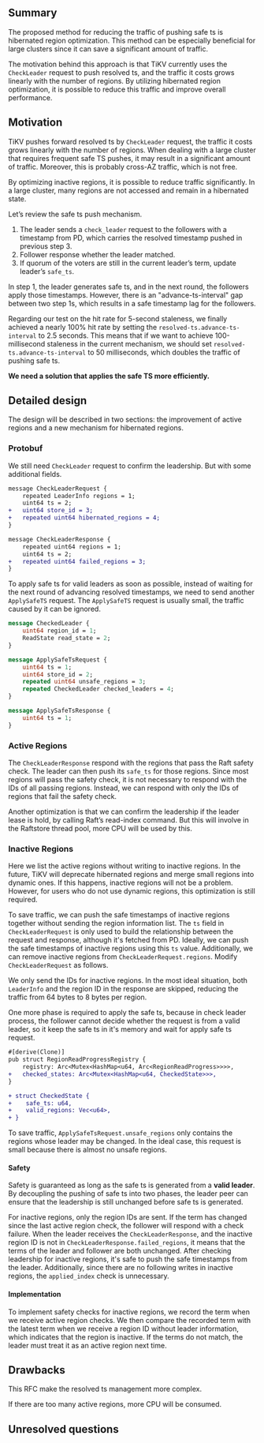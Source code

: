 ## Summary

The proposed method for reducing the traffic of pushing safe ts is hibernated region optimization. This method can be especially beneficial for large clusters since it can save a significant amount of traffic.

The motivation behind this approach is that TiKV currently uses the `CheckLeader` request to push resolved ts, and the traffic it costs grows linearly with the number of regions. By utilizing hibernated region optimization, it is possible to reduce this traffic and improve overall performance.

## Motivation

TiKV pushes forward resolved ts by `CheckLeader` request, the traffic it costs grows linearly with the number of regions. When dealing with a large cluster that requires frequent safe TS pushes, it may result in a significant amount of traffic. Moreover, this is probably cross-AZ traffic, which is not free.

By optimizing inactive regions, it is possible to reduce traffic significantly. In a large cluster, many regions are not accessed and remain in a hibernated state.

Let’s review the safe ts push mechanism.

1. The leader sends a `check_leader` request to the followers with a timestamp from PD, which carries the resolved timestamp pushed in previous step 3.
2. Follower response whether the leader matched.
3. If quorum of the voters are still in the current leader’s term, update leader’s `safe_ts`.

In step 1, the leader generates safe ts, and in the next round, the followers apply those timestamps. However, there is an "advance-ts-interval" gap between two step 1s, which results in a safe timestamp lag for the followers.

Regarding our test on the hit rate for 5-second staleness, we finally achieved a nearly 100% hit rate by setting the `resolved-ts.advance-ts-interval` to 2.5 seconds. This means that if we want to achieve 100-millisecond staleness in the current mechanism, we should set `resolved-ts.advance-ts-interval` to 50 milliseconds, which doubles the traffic of pushing safe ts.

**We need a solution that applies the safe TS more efficiently.**

## Detailed design

The design will be described in two sections: the improvement of active regions and a new mechanism for hibernated regions.

### Protobuf

We still need `CheckLeader` request to confirm the leadership. But with some additional fields.

```diff
message CheckLeaderRequest {
    repeated LeaderInfo regions = 1;
    uint64 ts = 2;
+   uint64 store_id = 3;
+   repeated uint64 hibernated_regions = 4;
}

message CheckLeaderResponse {
    repeated uint64 regions = 1;
    uint64 ts = 2;
+   repeated uint64 failed_regions = 3;
}
```

To apply safe ts for valid leaders as soon as possible, instead of waiting for the next round of advancing resolved timestamps, we need to send another `ApplySafeTS` request. The `ApplySafeTS` request is usually small, the traffic caused by it can be ignored.

```protobuf
message CheckedLeader {
    uint64 region_id = 1;
    ReadState read_state = 2;
}

message ApplySafeTsRequest {
    uint64 ts = 1;
    uint64 store_id = 2;
    repeated uint64 unsafe_regions = 3;
    repeated CheckedLeader checked_leaders = 4;
}

message ApplySafeTsResponse {
    uint64 ts = 1;
}
```

### Active Regions

The `CheckLeaderResponse` respond with the regions that pass the Raft safety check. The leader can then push its `safe_ts` for those regions. Since most regions will pass the safety check, it is not necessary to respond with the IDs of all passing regions. Instead, we can respond with only the IDs of regions that fail the safety check.

Another optimization is that we can confirm the leadership if the leader lease is hold, by calling Raft’s read-index command. But this will involve in the Raftstore thread pool, more CPU will be used by this.

### Inactive Regions

Here we list the active regions without writing to inactive regions. In the future, TiKV will deprecate hibernated regions and merge small regions into dynamic ones. If this happens, inactive regions will not be a problem. However, for users who do not use dynamic regions, this optimization is still required.

To save traffic, we can push the safe timestamps of inactive regions together without sending the region information list. The `ts` field in `CheckLeaderRequest` is only used to build the relationship between the request and response, although it's fetched from PD. Ideally, we can push the safe timestamps of inactive regions using this `ts` value. Additionally, we can remove inactive regions from `CheckLeaderRequest.regions`. Modify `CheckLeaderRequest` as follows.

We only send the IDs for inactive regions. In the most ideal situation, both `LeaderInfo` and the region ID in the response are skipped, reducing the traffic from 64 bytes to 8 bytes per region.

One more phase is required to apply the safe ts, because in check leader process, the follower cannot decide whether the request is from a valid leader, so it keep the safe ts in it's memory and wait for apply safe ts request.

```diff
#[derive(Clone)]
pub struct RegionReadProgressRegistry {
    registry: Arc<Mutex<HashMap<u64, Arc<RegionReadProgress>>>>,
+   checked_states: Arc<Mutex<HashMap<u64, CheckedState>>>,
}

+ struct CheckedState {
+    safe_ts: u64,
+    valid_regions: Vec<u64>,
+ }
```

To save traffic, `ApplySafeTsRequest.unsafe_regions` only contains the regions whose leader may be changed. In the ideal case, this request is small because there is almost no unsafe regions.

#### Safety

Safety is guaranteed as long as the safe ts is generated from a **valid leader**. By decoupling the pushing of safe ts into two phases, the leader peer can ensure that the leadership is still unchanged before safe ts is generated.

For inactive regions, only the region IDs are sent. If the term has changed since the last active region check, the follower will respond with a check failure. When the leader receives the `CheckLeaderResponse`, and the inactive region ID is not in `CheckLeaderResponse.failed_regions`, it means that the terms of the leader and follower are both unchanged. After checking leadership for inactive regions, it's safe to push the safe timestamps from the leader. Additionally, since there are no following writes in inactive regions, the `applied_index` check is unnecessary.

#### Implementation

To implement safety checks for inactive regions, we record the term when we receive active region checks. We then compare the recorded term with the latest term when we receive a region ID without leader information, which indicates that the region is inactive. If the terms do not match, the leader must treat it as an active region next time.

## Drawbacks

This RFC make the resolved ts management more complex.

If there are too many active regions, more CPU will be consumed.

## Unresolved questions
